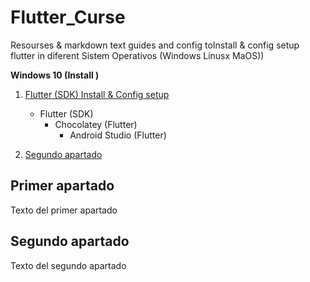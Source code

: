 # Flutter_Curse
Resourses &amp; markdown text guides  and config toInstall &amp; config setup flutter in diferent Sistem Operativos  (Windows Linusx MaOS))


**Windows 10 (Install )**  
 
1. [Flutter (SDK) Install & Config setup](#id1)
	* Flutter (SDK)
		* Chocolatey  (Flutter)
			* Android Studio (Flutter)

   
2. [Segundo apartado](#id2)

## Primer apartado<a name="id1"></a>
Texto del primer apartado
## Segundo apartado<a name="id2"></a>
Texto del segundo apartado
